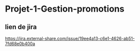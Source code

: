 # Projet-1-Gestion-promotions
## lien de jira
https://jira.external-share.com/issue/19ee4a13-c6e1-4626-ab51-7fd68e0b400a
